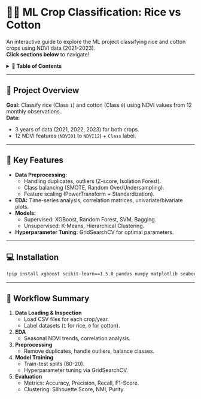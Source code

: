 
# 🌾🧵 ML Crop Classification: Rice vs Cotton 

An interactive guide to explore the ML project classifying rice and cotton crops using NDVI data (2021-2023).  
**Click sections below** to navigate!

<details>
<summary><strong>📌 Table of Contents</strong></summary>

1. [Project Overview](#-project-overview)  
2. [Key Features](#-key-features)  
3. [Installation](#-installation)  
4. [Workflow Summary](#-workflow-summary)  


</details>

---

## 🚀 Project Overview
**Goal:** Classify rice (Class `1`) and cotton (Class `0`) using NDVI values from 12 monthly observations.  
**Data:**  
- 3 years of data (2021, 2022, 2023) for both crops.  
- 12 NDVI features (`NDVI01` to `NDVI12`) + `Class` label.  

---

## 🌟 Key Features
- **Data Preprocessing:**  
  - Handling duplicates, outliers (Z-score, Isolation Forest).  
  - Class balancing (SMOTE, Random Over/Undersampling).  
  - Feature scaling (PowerTransform + Standardization).  
- **EDA:** Time-series analysis, correlation matrices, univariate/bivariate plots.  
- **Models:**  
  - Supervised: XGBoost, Random Forest, SVM, Bagging.  
  - Unsupervised: K-Means, Hierarchical Clustering.  
- **Hyperparameter Tuning:** GridSearchCV for optimal parameters.  

---

## 💻 Installation
```bash
!pip install xgboost scikit-learn==1.5.0 pandas numpy matplotlib seaborn imbalanced-learn
```

---

## 🔄 Workflow Summary
1. **Data Loading & Inspection**  
   - Load CSV files for each crop/year.  
   - Label datasets (`1` for rice, `0` for cotton).  
2. **EDA**  
   - Seasonal NDVI trends, correlation analysis.  
3. **Preprocessing**  
   - Remove duplicates, handle outliers, balance classes.  
4. **Model Training**  
   - Train-test splits (80-20).  
   - Hyperparameter tuning via GridSearchCV.  
5. **Evaluation**  
   - Metrics: Accuracy, Precision, Recall, F1-Score.  
   - Clustering: Silhouette Score, NMI, Purity.  

